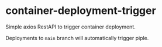 # container-deployment-trigger

 Simple axios RestAPI to trigger container deployment.
 
Deployments to `main` branch will automatically trigger piple.